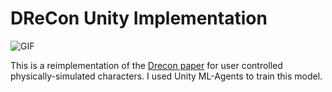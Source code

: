 # DReCon Unity Implementation

![GIF](drecon-short-gif.gif)

This is a reimplementation of the [Drecon paper](https://www.theorangeduck.com/media/uploads/other_stuff/DReCon.pdf) for user controlled physically-simulated characters. I used Unity ML-Agents to train this model. 
